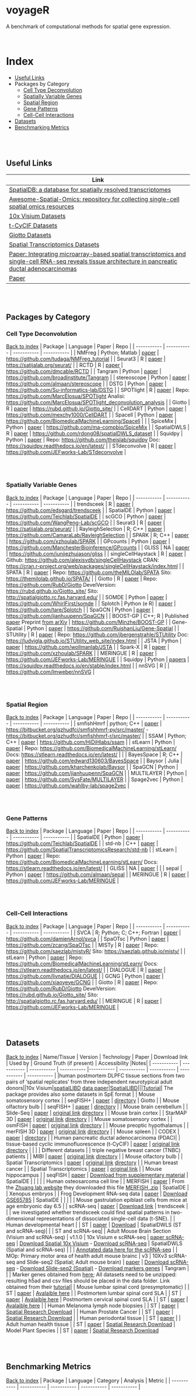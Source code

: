 # voyageR

A benchmark of computational methods for spatial gene expression.

<br />

# Index
- [Useful Links](#useful-links)
- Packages by Category
    - [Cell Type Deconvolution](#cell-type-deconvolution)
    - [Spatially Variable Genes](#spatially-variable-genes)
    - [Spatial Region](#spatial-region)
    - [Gene Patterns](#gene-patterns)
    - [Cell-Cell Interactions](#cell-cell-interactions)
- [Datasets](#datasets)
- [Benchmarking Metrics](#benchmarking-metrics)

<br /><br />

## Useful Links
| Link |
| ----- |
| [SpatialDB: a database for spatially resolved transcriptomes](http://www.spatialomics.org/SpatialDB/index.php) |
| [Awesome-Spatial-Omics: repository for collecting single-cell spatial omics resources](https://github.com/drighelli/awesome-spatial-omics) |
| [10x Visium Datasets](https://support.10xgenomics.com/spatial-gene-expression/datasets) |
| [t-CyCIF Datasets](https://www.cycif.org/data/) |
| [Giotto Datasets](https://github.com/RubD/spatial-datasets) |
| [Spatial Transcriptomics Datasets](https://www.spatialresearch.org/resources-published-datasets/) |
| [Paper: Integrating microarray-based spatial transcriptomics and single-cell RNA-seq reveals tissue architecture in pancreatic ductal adenocarcinomas](https://www.nature.com/articles/s41587-019-0392-8) |
| [Paper](https://www.nature.com/articles/s41593-020-00787-0) | 

<br /><br />

## Packages by Category

### Cell Type Deconvolution
[Back to index](#index)
| Package | Language | Paper | Repo |
| ----------- | ----------- | ----------- | ----------- |
| NMFreg      | Python; Matlab  | [paper](https://science.sciencemag.org/content/363/6434/1463) | https://github.com/tudaga/NMFreg_tutorial |
| Seurat3      | R | [paper](https://www.ncbi.nlm.nih.gov/pmc/articles/PMC6687398/) | https://satijalab.org/seurat/ |
| RCTD      | R       | [paper](https://www.nature.com/articles/s41587-021-00830-w) | https://github.com/dmcable/RCTD |
| Tangram      | Python       | [paper](https://www.biorxiv.org/content/10.1101/2020.08.29.272831v3) | https://github.com/broadinstitute/Tangram |
| stereoscope      | Python | [paper](https://www.nature.com/articles/s42003-020-01247-y) | https://github.com/almaan/stereoscope |
| DSTG      | Python | [paper](https://academic.oup.com/bib/advance-article/doi/10.1093/bib/bbaa414/6105942) | https://github.com/Su-informatics-lab/DSTG |
| SPOTlight      | R | [paper](https://academic.oup.com/nar/advance-article/doi/10.1093/nar/gkab043/6129341) | Repo: https://github.com/MarcElosua/SPOTlight Analisi: https://github.com/MarcElosua/SPOTlight_deconvolution_analysis |
| Giotto      | R       | [paper](https://genomebiology.biomedcentral.com/articles/10.1186/s13059-021-02286-2) | https://rubd.github.io/Giotto_site/ |
| CellDART | Python | [paper](https://www.biorxiv.org/content/10.1101/2021.04.26.441459v1.full) | https://github.com/mexchy1000/CellDART |
| Spacell | Python | [paper](https://academic.oup.com/bioinformatics/article/36/7/2293/5663455) | https://github.com/BiomedicalMachineLearning/Spacell |  |
| SpiceMix | Python | [paper](https://www.biorxiv.org/content/10.1101/2020.11.29.383067v2.full) | https://github.com/ma-compbio/SpiceMix |
| SpatialDWLS | R | [paper](https://genomebiology.biomedcentral.com/articles/10.1186/s13059-021-02362-7) | https://github.com/rdong08/spatialDWLS_dataset |
| Squidpy | Python | [paper](https://www.biorxiv.org/content/10.1101/2021.02.19.431994v2.full) | Repo: https://github.com/theislab/squidpy Doc: https://squidpy.readthedocs.io/en/latest/ |
| STdeconvolve | R | [paper](https://www.biorxiv.org/content/10.1101/2021.06.15.448381v1) | https://github.com/JEFworks-Lab/STdeconvolve |


<br /><br />

### Spatially Variable Genes
[Back to index](#index)
| Package | Language | Paper | Repo |
| ----------- | ----------- | ----------- | ----------- |
| trendsceek | R | [paper](https://www.nature.com/articles/nmeth.4634) | https://github.com/edsgard/trendsceek |
| SpatialDE | Python | [paper](https://www.nature.com/articles/nmeth.4636) | https://github.com/Teichlab/SpatialDE |
| scGCO | Python | [paper](https://www.biorxiv.org/content/10.1101/491472v2) | https://github.com/WangPeng-Lab/scGCO |
| Seurat3 | R | [paper](https://www.ncbi.nlm.nih.gov/pmc/articles/PMC6687398/) | https://satijalab.org/seurat/ |
| RayleighSelection | R; C++ | [paper](https://journals.plos.org/ploscompbiol/article?id=10.1371/journal.pcbi.1007509) | https://github.com/CamaraLab/RayleighSelection |
| SPARK | R; C++ | [paper](https://www.nature.com/articles/s41592-019-0701-7) | https://github.com/xzhoulab/SPARK |
| GPcounts | Python | [paper](https://www.biorxiv.org/content/10.1101/2020.07.29.227207v3) | https://github.com/ManchesterBioinference/GPcounts |
| GLISS | NA | [paper](https://www.biorxiv.org/content/10.1101/2020.08.12.248971v1.full) | https://github.com/junjiezhujason/gliss |
| singleCellHaystack | R | [paper](https://www.nature.com/articles/s41467-020-17900-3) | Github: https://github.com/alexisvdb/singleCellHaystack CRAN: https://cran.r-project.org/web/packages/singleCellHaystack/index.html |
| SPATA | R | [paper](https://www.biorxiv.org/content/10.1101/2020.10.20.346544v1) | Repo: https://github.com/theMILOlab/SPATA Sito: https://themilolab.github.io/SPATA/ |
| Giotto | R | [paper](https://genomebiology.biomedcentral.com/articles/10.1186/s13059-021-02286-2) | Repo: https://github.com/RubD/Giotto DevelVersion: https://rubd.github.io/Giotto_site/ Sito: http://spatialgiotto.rc.fas.harvard.edu/ |
| SOMDE | Python | [paper](http://dx.doi.org/10.1093/bioinformatics/btab471) | https://github.com/WhirlFirst/somde |
| Splotch | Python (e R) | [paper](https://www.biorxiv.org/content/10.1101/757096v1.full) | https://github.com/tare/Splotch |
| SpaGCN | Python | [paper](https://www.biorxiv.org/content/10.1101/2020.11.30.405118v1.full) | https://github.com/jianhuupenn/SpaGCN |
| BOOST-GP | C++; R | Published [paper](https://academic.oup.com/bioinformatics/advance-article-abstract/doi/10.1093/bioinformatics/btab455/6306406?redirectedFrom=fulltext) Preprint [from arXiv](https://arxiv.org/abs/2012.03326) | https://github.com/Minzhe/BOOST-GP |
| Gene-Spatial | Python | [paper](https://www.nature.com/articles/s41598-019-41951-2) | https://github.com/RuishanLiu/Gene-Spatial |
| STUtility | R | [paper](https://bmcgenomics.biomedcentral.com/articles/10.1186/s12864-020-06832-3) | Repo: https://github.com/jbergenstrahle/STUtility Doc: https://ludvigla.github.io/STUtility_web_site/index.html |
| JSTA | Python | [paper](https://www.biorxiv.org/content/10.1101/2020.09.18.304147v1.full) | https://github.com/wollmanlab/JSTA |
| Spark-X | R | [paper](https://genomebiology.biomedcentral.com/articles/10.1186/s13059-021-02404-0) | https://github.com/xzhoulab/SPARK |
| MERINGUE | R | [paper](https://genome.cshlp.org/content/early/2021/05/25/gr.271288.120.abstract) | https://github.com/JEFworks-Lab/MERINGUE |
| Squidpy | Python | [papers](https://squidpy.readthedocs.io/en/stable/references.html) | https://squidpy.readthedocs.io/en/stable/index.html |
| nnSVG | R | | https://github.com/lmweber/nnSVG |


<br /><br />

### Spatial Region
[Back to index](#index)
| Package | Language | Paper | Repo |
| ----------- | ----------- | ----------- | ----------- |
| smfishHmrf | python; C++ | [paper](https://www.nature.com/articles/nbt.4260) | https://bitbucket.org/qzhudfci/smfishhmrf-py/src/master/  -  https://bitbucket.org/qzhudfci/smfishhmrf-r/src/master/ |
| SSAM | Python; C++ | [paper](https://www.biorxiv.org/content/10.1101/800748v2) | https://github.com/HiDiHlabs/ssam |
| stLearn | Python | [paper](https://www.biorxiv.org/content/10.1101/2020.05.31.125658v1) | Repo: https://github.com/BiomedicalMachineLearning/stLearn/ Docs: https://stlearn.readthedocs.io/en/latest/ |  |
| BayesSpace | R; C++ | [paper](https://www.biorxiv.org/content/10.1101/2020.09.04.283812v1.full) | https://github.com/edward130603/BayesSpace | 
| Baysor | Julia | [paper](https://www.biorxiv.org/content/10.1101/2020.10.05.326777v1) | https://github.com/kharchenkolab/Baysor |
| SpaGCN | Python | [paper](https://www.biorxiv.org/content/10.1101/2020.11.30.405118v1.full) | https://github.com/jianhuupenn/SpaGCN | 
| MULTILAYER | Python | [paper](https://www.biorxiv.org/content/10.1101/2020.11.09.374660v1.full) | https://github.com/SysFate/MULTILAYER |
| Spage2vec | Python | [paper](https://www.biorxiv.org/content/10.1101/2020.02.12.945345v1.full) | https://github.com/wahlby-lab/spage2vec |

<br /><br />

### Gene Patterns
[Back to index](#index)
| Package | Language | Paper | Repo |
| ----------- | ----------- | ----------- | ----------- | 
| SpatialDE | Python | [paper](https://www.nature.com/articles/nmeth.4636) | https://github.com/Teichlab/SpatialDE |
| std-nb | C++ | [paper](https://www.biorxiv.org/content/10.1101/362624v2) | https://github.com/SpatialTranscriptomicsResearch/std-nb |
| stLearn | Python | [paper](https://www.biorxiv.org/content/10.1101/2020.05.31.125658v1) | Repo: https://github.com/BiomedicalMachineLearning/stLearn/ Docs: https://stlearn.readthedocs.io/en/latest/ |
| GLISS | NA | [paper](https://www.biorxiv.org/content/10.1101/2020.08.12.248971v1.full) | |
| sepal | Python | [paper](https://academic.oup.com/bioinformatics/advance-article/doi/10.1093/bioinformatics/btab164/6168120) | https://github.com/almaan/sepal | 
| MERINGUE | R | [paper](https://genome.cshlp.org/content/early/2021/05/25/gr.271288.120.abstract) | https://github.com/JEFworks-Lab/MERINGUE |


<br /><br />

### Cell-Cell Interactions
[Back to index](#index)
| Package | Language | Paper | Repo |
| ----------- | ----------- | ----------- | ----------- | 
| SVCA | R; Python; C; C++; Fortran | [paper](https://www.sciencedirect.com/science/article/pii/S2211124719311325) | https://github.com/damienArnol/svca |
| SpaOTsc | Python | [paper](https://www.nature.com/articles/s41467-020-15968-5) | https://github.com/zcang/SpaOTsc | 
| MISTy | R | [paper](https://www.biorxiv.org/content/10.1101/2020.05.08.084145v1) | Repo: https://github.com/saezlab/mistyR/ Sito: https://saezlab.github.io/misty/ |
| stLearn | Python | [paper](https://www.biorxiv.org/content/10.1101/2020.05.31.125658v1) | Repo: https://github.com/BiomedicalMachineLearning/stLearn/ Docs: https://stlearn.readthedocs.io/en/latest/ |
| DIALOGUE | R | [paper](https://www.biorxiv.org/content/10.1101/2020.08.11.245472v1) | https://github.com/livnatje/DIALOGUE | 
| GCNG | Python | [paper](https://genomebiology.biomedcentral.com/articles/10.1186/s13059-020-02214-w) | https://github.com/xiaoyeye/GCNG |
| Giotto | R | [paper](https://genomebiology.biomedcentral.com/articles/10.1186/s13059-021-02286-2) | Repo: https://github.com/RubD/Giotto DevelVersion: https://rubd.github.io/Giotto_site/ Sito: http://spatialgiotto.rc.fas.harvard.edu/ | 
| MERINGUE | R | [paper](https://genome.cshlp.org/content/early/2021/05/25/gr.271288.120.abstract) | https://github.com/JEFworks-Lab/MERINGUE |

<br /><br />

## Datasets
[Back to index](#index)
| Name/Tissue | Version | Technology | Paper | Download link | Used by | Ground Truth (if present) | Accessibility |Notes|
| ----------- | ----------- | ----------- | ----------- |----------- | ----------- | ----------- | ----------- | ----------- |
|human postmortem DLPFC tissue sections from two pairs of ‘spatial replicates’ from three independent neurotypical adult donors||10x Visium|[spatialLIBD](https://www.biorxiv.org/content/10.1101/2021.04.29.440149v1.full) [data paper](https://www.nature.com/articles/s41593-020-00787-0#Sec1)|[SpatialLIBD](https://bioconductor.org/packages/release/data/experiment/html/spatialLIBD.html)|||[Tutorial](http://spatial.libd.org/spatialLIBD/)| The package provides also some datasets in SpE format |
| Mouse somatosensory cortex | | seqFISH+ | [paper](https://www.nature.com/articles/s41586-019-1049-y) | [directory](https://github.com/RubD/spatial-datasets/blob/master/data/2019_seqfish_plus_SScortex) | Giotto |
| Mouse olfactory bulb | | seqFISH+ | [paper](https://www.nature.com/articles/s41586-019-1049-y) | [directory](https://github.com/RubD/spatial-datasets/blob/master/data/2019_seqfish_plus_olfactory_bulb) |
| Mouse brain cerebellum | | Slide-Seq | [paper](https://science.sciencemag.org/content/363/6434/1463) | [original link](https://singlecell.broadinstitute.org/single_cell/study/SCP354/slide-seq-study) [directory](https://github.com/RubD/spatial-datasets/blob/master/data/2019_slideseq_cerebellum) |
| Mouse brain cortex | | StarMAP 3D | [paper](https://science.sciencemag.org/content/361/6400/eaat5691) | [original link](https://www.starmapresources.com/data) [directory](https://github.com/RubD/spatial-datasets/blob/master/data/2018_starmap_3D_cortex)  |
| Mouse somatosensory cortex | | osmFISH | [paper](https://www.nature.com/articles/s41592-018-0175-z) | [original link](https://linnarssonlab.org/osmFISH/) [directory](https://github.com/RubD/spatial-datasets/blob/master/data/2018_osmFISH_SScortex) |
| Mouse preoptic hypothalamus | | merFISH 3D | [paper](https://science.sciencemag.org/content/362/6416/eaau5324) | [original link](https://datadryad.org/stash/dataset/doi:10.5061/dryad.8t8s248) [directory](https://github.com/RubD/spatial-datasets/blob/master/data/2018_merFISH_science_hypo_preoptic)  |
| Mouse spleen | | CODEX | [paper](https://www.sciencedirect.com/science/article/pii/S0092867418309048) | [directory](https://github.com/RubD/spatial-datasets/blob/master/data/2018_codex_spleen) |
| Human pancreatic ductal adenocarcinoma (PDAC)| | tissue-based cyclic immunofluorescence (t-CyCIF) | [paper](https://elifesciences.org/articles/31657) | [original link](https://www.cycif.org/data/) [directory](https://github.com/RubD/spatial-datasets/blob/master/data/2018_CyCIF_PDAC) | | | | Different datasets |
| triple negative breast cancer (TNBC) patients | | MIBI | [paper](https://www.cell.com/fulltext/S0092-8674(18)31100-0) | [original link](https://www.angelolab.com/mibi-data) [directory](https://github.com/RubD/spatial-datasets/blob/master/data/2019_slideseq_cerebellum) |
| Mouse olfactory bulb | | Spatial Transcriptomics | [paper](https://science.sciencemag.org/content/353/6294/78) | [original link](https://www.spatialresearch.org/resources-published-datasets/) [directory](https://github.com/RubD/spatial-datasets/blob/master/data/2016_ST_olfactory_bulb) |
| Human breast cancer | | Spatial Transcriptomics | [paper](https://science.sciencemag.org/content/353/6294/78) | [original link](https://www.spatialresearch.org/resources-published-datasets/) |
| Mouse hippocampus | | seqFISH | [paper](https://www.sciencedirect.com/science/article/pii/S0896627316307024?via%3Dihub) | [Download from supplementary material](https://www.sciencedirect.com/science/article/pii/S0896627316307024#app2) | SpatialDE | | | |
| Human osteosarcoma cell line |  | MERFISH | [paper](https://doi.org/10.1073%2Fpnas.1612826113) | From the [Zhuang lab website](http://zhuang.harvard.edu/merfish) they downloaded this file [MERFISH .zip](http://zhuang.harvard.edu/MERFISHData/data_for_release.zip) | SpatialDE |
| Xenopus embryos | | Frog Development RNA-seq data | [paper](https://doi.org/10.1016%2Fj.celrep.2015.12.050) | [Download GSE65785](http://www.ncbi.nlm.nih.gov/geo/query/acc.cgi?acc=GSE65785) | SpatialDE | |  | |
| Mouse gastrulation epiblast cells from mice at age embryonic day 6.5 | | scRNA-seq | [paper](https://doi.org/10.1038%2Fnature18633) | [Download link](http://gastrulation.stemcells.cam.ac.uk/data/counts.gz) | trendsceek | | |  we investigated whether trendsceek could find spatial patterns in two-dimensional representations of dissociated single-cell data (t-SNE). |
| Human developmental heart |  | ST | [paper](https://www.sciencedirect.com/science/article/pii/S0092867419312826) | [Download](https://www.spatialresearch.org/resources-published-datasets/doi-10-1016-j-cell-2019-11-025/) | SpatialDWLS (ST and scRNA-seq)|  | | ST and scRNA-seq|
| Adult Mouse Brain Section (Visium and scRNA-seq) | v1.1.0 | 10x Visium e scRNA-seq | [paper  scRNA-seq](https://science.sciencemag.org/content/347/6226/1138)  | [Download Spatial 10x Visium](https://www.10xgenomics.com/resources/datasets?menu%5Bproducts.name%5D=Spatial%20Gene%20Expression&query=&page=1&configure%5Bfacets%5D%5B0%5D=chemistryVersionAndThroughput&configure%5Bfacets%5D%5B1%5D=pipeline.version&configure%5BhitsPerPage%5D=500) - [Download scRNA-seq](https://www.ncbi.nlm.nih.gov/geo/query/acc.cgi?acc=GSE60361)  | SpatialDWLS (Spatial and scRNA-seq) | | | [Annotated data here for the scRNA-seq](http://linnarssonlab.org/cortex/) |
| MOp: Primary motor area of health adult mouse brainc | v3 | 10Xv3 scRNA-seq and Slide-seq2 (Spatial; Adult mouse brain) | [paper](https://www.nature.com/articles/s41587-020-0465-8) | [Download scRNA-seq](https://storage.googleapis.com/tommaso-brain-data/tangram_demo/mop_sn_tutorial.h5ad.gz) - [Download Slide-seq2 (Spatial)](https://storage.googleapis.com/tommaso-brain-data/tangram_demo/slideseq_MOp_1217.h5ad.gz) - [Download markers genes](https://storage.googleapis.com/tommaso-brain-data/tangram_demo/MOp_markers.csv) | Tangram | | | Marker genes obtained from [here](https://www.biorxiv.org/content/10.1101/2020.06.04.105700v1); All datasets need to be unzipped: resulting h5ad and csv files should be placed in the data folder. Link obtained from their [tutorial](https://github.com/broadinstitute/Tangram/blob/master/example/1_tutorial_tangram.ipynb)|
| Mouse lumbar spinal cord (presymptomatic) | | ST | [paper](https://science.sciencemag.org/content/364/6435/89) | [Avalaible here](https://als-st.nygenome.org/) |
| Postmortem lumbar spinal cord SLA | | ST | [paper](https://science.sciencemag.org/content/364/6435/89) | [Avalaible here](https://als-st.nygenome.org/)
| Postmortem cervical spinal cord SLA | | ST | [paper](https://science.sciencemag.org/content/364/6435/89) |  [Avalaible here](https://als-st.nygenome.org/) |
| Human Melanoma lymph node biopsies |  | ST | [paper](https://cancerres.aacrjournals.org/content/78/20/5970) | [Spatial Research Download](https://www.spatialresearch.org/resources-published-datasets/doi-10-1158-0008-5472-can-18-0747/) |
| Human Prostate Cancer | | ST | [paper](https://www.nature.com/articles/s41467-018-04724-5) | [Spatial Research Download](https://www.spatialresearch.org/resources-published-datasets/10-1038-s41467-018-04724-5/) |
| Human periodontal tissue | | ST | [paper](https://www.nature.com/articles/s41598-018-27627-3) |
| Adult human health tissue | | ST | [paper](https://www.nature.com/articles/s41598-017-13462-5) | [Spatial Research Download](https://www.spatialresearch.org/resources-published-datasets/doi10-1038s41598-017-13462-5/)
| Model Plant Species | | ST | [paper](https://www.nature.com/articles/nplants201761) | [Spatial Research Download](https://www.spatialresearch.org/resources-published-datasets/10-1038-nplants-2017-61/)


<br /><br />

## Benchmarking Metrics
[Back to index](#index)
| Package | Language | Category | Analysis | Metric |
| ----------- | ----------- | ----------- | ----------- | ----------- |
